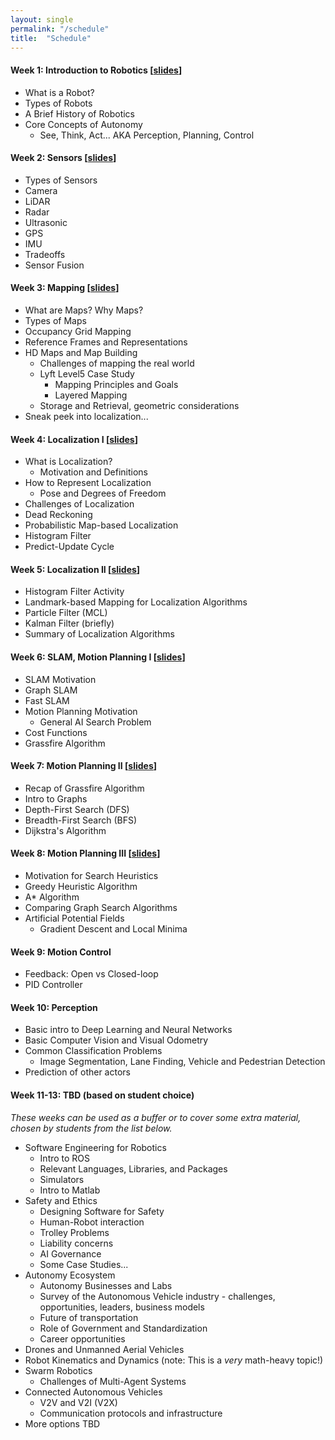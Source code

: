 ```yaml
---
layout: single
permalink: "/schedule"
title:  "Schedule"
---
```


#### Week 1: Introduction to Robotics [[slides][lec1]]
- What is a Robot?
- Types of Robots
- A Brief History of Robotics
- Core Concepts of Autonomy
    - See, Think, Act... AKA Perception, Planning, Control

#### Week 2: Sensors [[slides][lec2]]
- Types of Sensors
- Camera
- LiDAR
- Radar
- Ultrasonic
- GPS
- IMU
- Tradeoffs
- Sensor Fusion

#### Week 3: Mapping [[slides][lec3]]
- What are Maps? Why Maps?
- Types of Maps
- Occupancy Grid Mapping
- Reference Frames and Representations
- HD Maps and Map Building
    - Challenges of mapping the real world
    - Lyft Level5 Case Study
        - Mapping Principles and Goals
        - Layered Mapping
    - Storage and Retrieval, geometric considerations
- Sneak peek into localization...

#### Week 4: Localization I [[slides][lec4]]
- What is Localization?
  - Motivation and Definitions
- How to Represent Localization
    - Pose and Degrees of Freedom
- Challenges of Localization
- Dead Reckoning
- Probabilistic Map-based Localization
- Histogram Filter
- Predict-Update Cycle

#### Week 5: Localization II [[slides][lec5]]
- Histogram Filter Activity
- Landmark-based Mapping for Localization Algorithms
- Particle Filter (MCL)
- Kalman Filter (briefly)
- Summary of Localization Algorithms

#### Week 6: SLAM, Motion Planning I [[slides][lec6]]
- SLAM Motivation
- Graph SLAM
- Fast SLAM
- Motion Planning Motivation
  - General AI Search Problem
- Cost Functions
- Grassfire Algorithm

#### Week 7: Motion Planning II [[slides][lec7]]
- Recap of Grassfire Algorithm
- Intro to Graphs
- Depth-First Search (DFS)
- Breadth-First Search (BFS)
- Dijkstra's Algorithm

#### Week 8: Motion Planning III [[slides][lec8]]
- Motivation for Search Heuristics
- Greedy Heuristic Algorithm
- A* Algorithm
- Comparing Graph Search Algorithms
- Artificial Potential Fields
    - Gradient Descent and Local Minima

#### Week 9: Motion Control
- Feedback: Open vs Closed-loop
- PID Controller

#### Week 10: Perception
- Basic intro to Deep Learning and Neural Networks
- Basic Computer Vision and Visual Odometry
- Common Classification Problems
    - Image Segmentation, Lane Finding, Vehicle and Pedestrian Detection
- Prediction of other actors

#### Week 11-13: TBD (based on student choice)
_These weeks can be used as a buffer or to cover some extra material, chosen by students from the list below._
- Software Engineering for Robotics
    - Intro to ROS
    - Relevant Languages, Libraries, and Packages
    - Simulators
    - Intro to Matlab
- Safety and Ethics
    - Designing Software for Safety
    - Human-Robot interaction
    - Trolley Problems
    - Liability concerns
    - AI Governance
    - Some Case Studies...
- Autonomy Ecosystem
    - Autonomy Businesses and Labs
    - Survey of the Autonomous Vehicle industry - challenges, opportunities, leaders, business models
    - Future of transportation
    - Role of Government and Standardization
    - Career opportunities
- Drones and Unmanned Aerial Vehicles
- Robot Kinematics and Dynamics (note: This is a _very_ math-heavy topic!)
- Swarm Robotics
    - Challenges of Multi-Agent Systems
- Connected Autonomous Vehicles
    - V2V and V2I (V2X)
    - Communication protocols and infrastructure
- More options TBD

<!-- lectures -->
[lec1]: https://github.com/rohanraval/cs1501/raw/master/lectures/1_intro.pdf
[lec2]: https://github.com/rohanraval/cs1501/raw/master/lectures/2_sensors.pdf
[lec3]: https://github.com/rohanraval/cs1501/raw/master/lectures/3_mapping_localization0.pdf
[lec4]: https://github.com/rohanraval/cs1501/raw/master/lectures/4_localization1.pdf
[lec5]: https://github.com/rohanraval/cs1501/raw/master/lectures/5_localization2.pdf
[lec6]: https://github.com/rohanraval/cs1501/raw/master/lectures/6_slam_planning1.pdf
[lec7]: https://github.com/rohanraval/cs1501/raw/master/lectures/7_planning2.pdf
[lec8]: https://github.com/rohanraval/cs1501/raw/master/lectures/8_planning3.pdf